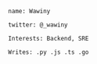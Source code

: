 
```
  name: Wawiny
  
  twitter: @_wawiny
  
  Interests: Backend, SRE
  
  Writes: .py .js .ts .go

```
<!---
WawinyEdwin/WawinyEdwin is a ✨ special ✨ repository because its `README.md` (this file) appears on your GitHub profile.
You can click the Preview link to take a look at your changes.
--->
